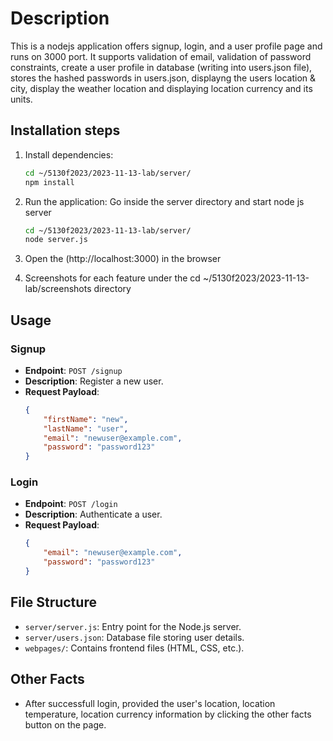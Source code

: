# Description

This is a nodejs application offers signup, login, and a user profile page and runs on 3000 port. It supports validation of email, validation of password constraints, create a user profile in database (writing into users.json file), stores the hashed passwords in users.json, displayng the users location & city, display the weather location and displaying location currency and its units.

## Installation steps

1. Install dependencies:

    ```bash
    cd ~/5130f2023/2023-11-13-lab/server/
    npm install
    ```

2. Run the application: Go inside the server directory and start node js server

    ```bash
    cd ~/5130f2023/2023-11-13-lab/server/
    node server.js
    ```

3. Open the (http://localhost:3000) in the browser

4. Screenshots for each feature under the cd ~/5130f2023/2023-11-13-lab/screenshots directory

## Usage

### Signup

- **Endpoint**: `POST /signup`
- **Description**: Register a new user.
- **Request Payload**:
    ```json
    {
        "firstName": "new",
        "lastName": "user",
        "email": "newuser@example.com",
        "password": "password123"
    }
    ```

### Login

- **Endpoint**: `POST /login`
- **Description**: Authenticate a user.
- **Request Payload**:
    ```json
    {
        "email": "newuser@example.com",
        "password": "password123"
    }
    ```

## File Structure

- `server/server.js`: Entry point for the Node.js server.
- `server/users.json`: Database file storing user details.
- `webpages/`: Contains frontend files (HTML, CSS, etc.).

## Other Facts
- After successfull login, provided the user's location, location temperature, location currency information by clicking the other facts button on the page.